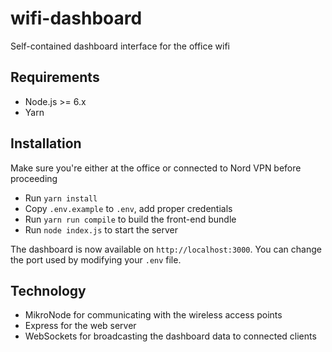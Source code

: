 # wifi-dashboard

Self-contained dashboard interface for the office wifi

## Requirements

* Node.js >= 6.x
* Yarn

## Installation

Make sure you're either at the office or connected to Nord VPN before proceeding

* Run `yarn install`
* Copy `.env.example` to `.env`, add proper credentials
* Run `yarn run compile` to build the front-end bundle
* Run `node index.js` to start the server

The dashboard is now available on `http://localhost:3000`. You can change the port used by modifying your `.env` file.

## Technology

* MikroNode for communicating with the wireless access points
* Express for the web server
* WebSockets for broadcasting the dashboard data to connected clients

